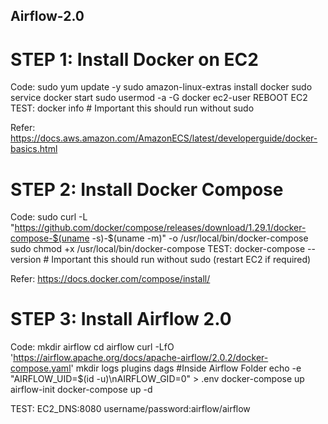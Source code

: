 ## Airflow-2.0


# STEP 1: Install Docker on EC2
Code:
      sudo yum update -y
      sudo amazon-linux-extras install docker
      sudo service docker start
      sudo usermod -a -G docker ec2-user
REBOOT EC2
TEST: 
      docker info                                                                               # Important this should run without sudo

Refer: https://docs.aws.amazon.com/AmazonECS/latest/developerguide/docker-basics.html

# STEP 2: Install Docker Compose
Code:
      sudo curl -L "https://github.com/docker/compose/releases/download/1.29.1/docker-compose-$(uname -s)-$(uname -m)" -o /usr/local/bin/docker-compose
      sudo chmod +x /usr/local/bin/docker-compose
TEST:
      docker-compose --version                                                                  # Important this should run without sudo (restart EC2 if required)

Refer: https://docs.docker.com/compose/install/

# STEP 3: Install Airflow 2.0
Code:
      mkdir airflow
      cd airflow
      curl -LfO 'https://airflow.apache.org/docs/apache-airflow/2.0.2/docker-compose.yaml'
      mkdir logs plugins dags                                                                   #Inside Airflow Folder
      echo -e "AIRFLOW_UID=$(id -u)\nAIRFLOW_GID=0" > .env
      docker-compose up airflow-init
      docker-compose up -d
      
TEST: EC2_DNS:8080 username/password:airflow/airflow
